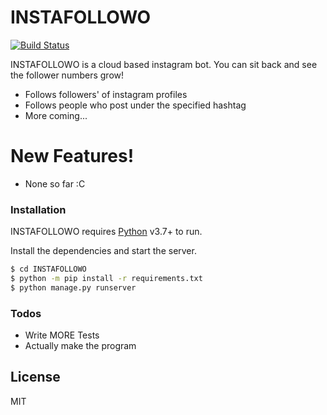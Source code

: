 # INSTAFOLLOWO

[![Build Status](https://travis-ci.com/Downsidelama/INSTAFOLLOWO.svg?branch=master)](https://travis-ci.com/Downsidelama/INSTAFOLLOWO)

INSTAFOLLOWO is a cloud based instagram bot. You can sit back and see the follower numbers grow!

  - Follows followers' of instagram profiles
  - Follows people who post under the specified hashtag
  - More coming...

# New Features!

 - None so far :C

### Installation

INSTAFOLLOWO requires [Python](https://python.org/) v3.7+ to run.

Install the dependencies and start the server.

```sh
$ cd INSTAFOLLOWO
$ python -m pip install -r requirements.txt
$ python manage.py runserver
```

### Todos

 - Write MORE Tests
 - Actually make the program

License
----

MIT